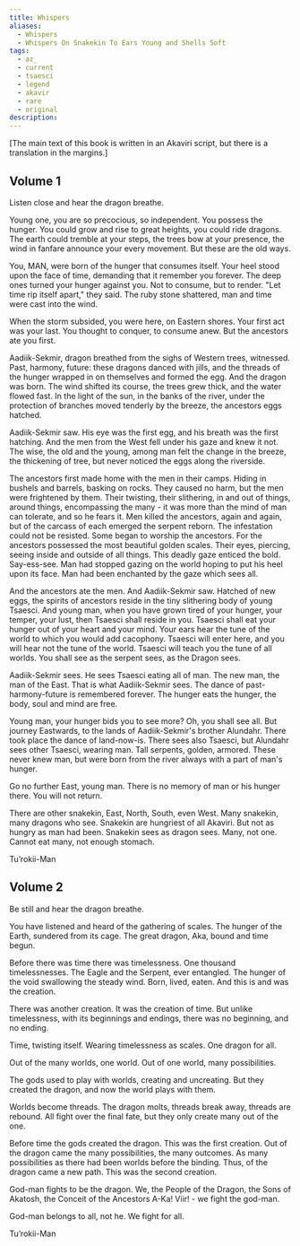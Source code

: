 ```yaml
---
title: Whispers
aliases:
  - Whispers
  - Whispers On Snakekin To Ears Young and Shells Soft
tags:
  - az_
  - current
  - tsaesci
  - legend
  - akavir
  - rare
  - original
description:
---
```

\[The main text of this book is written in an Akaviri script, but there is a translation in the margins.\]  
## Volume 1
Listen close and hear the dragon breathe.  
  
Young one, you are so precocious, so independent. You possess the hunger. You could grow and rise to great heights, you could ride dragons. The earth could tremble at your steps, the trees bow at your presence, the wind in fanfare announce your every movement. But these are the old ways.  
  
You, MAN, were born of the hunger that consumes itself. Your heel stood upon the face of time, demanding that it remember you forever. The deep ones turned your hunger against you. Not to consume, but to render. "Let time rip itself apart," they said. The ruby stone shattered, man and time were cast into the wind.  
  
When the storm subsided, you were here, on Eastern shores. Your first act was your last. You thought to conquer, to consume anew. But the ancestors ate you first.  
  
Aadiik-Sekmir, dragon breathed from the sighs of Western trees, witnessed. Past, harmony, future: these dragons danced with jills, and the threads of the hunger wrapped in on themselves and formed the egg. And the dragon was born. The wind shifted its course, the trees grew thick, and the water flowed fast. In the light of the sun, in the banks of the river, under the protection of branches moved tenderly by the breeze, the ancestors eggs hatched.  
  
Aadiik-Sekmir saw. His eye was the first egg, and his breath was the first hatching. And the men from the West fell under his gaze and knew it not. The wise, the old and the young, among man felt the change in the breeze, the thickening of tree, but never noticed the eggs along the riverside.  
  
The ancestors first made home with the men in their camps. Hiding in bushels and barrels, basking on rocks. They caused no harm, but the men were frightened by them. Their twisting, their slithering, in and out of things, around things, encompassing the many - it was more than the mind of man can tolerate, and so he fears it. Men killed the ancestors, again and again, but of the carcass of each emerged the serpent reborn. The infestation could not be resisted. Some began to worship the ancestors. For the ancestors possessed the most beautiful golden scales. Their eyes, piercing, seeing inside and outside of all things. This deadly gaze enticed the bold. Say-ess-see. Man had stopped gazing on the world hoping to put his heel upon its face. Man had been enchanted by the gaze which sees all.  
  
And the ancestors ate the men. And Aadiik-Sekmir saw. Hatched of new eggs, the spirits of ancestors reside in the tiny slithering body of young Tsaesci. And young man, when you have grown tired of your hunger, your temper, your lust, then Tsaesci shall reside in you. Tsaesci shall eat your hunger out of your heart and your mind. Your ears hear the tune of the world to which you would add cacophony. Tsaesci will enter here, and you will hear not the tune of the world. Tsaesci will teach you the tune of all worlds. You shall see as the serpent sees, as the Dragon sees.  
  
Aadiik-Sekmir sees. He sees Tsaesci eating all of man. The new man, the man of the East. That is what Aadiik-Sekmir sees. The dance of past-harmony-future is remembered forever. The hunger eats the hunger, the body, soul and mind are free.  
  
Young man, your hunger bids you to see more? Oh, you shall see all. But journey Eastwards, to the lands of Aadiik-Sekmir's brother Alundahr. There took place the dance of land-now-is. There sees also Tsaesci, but Alundahr sees other Tsaesci, wearing man. Tall serpents, golden, armored. These never knew man, but were born from the river always with a part of man's hunger.  
  
Go no further East, young man. There is no memory of man or his hunger there. You will not return.  
  
There are other snakekin, East, North, South, even West. Many snakekin, many dragons who see. Snakekin are hungriest of all Akaviri. But not as hungry as man had been. Snakekin sees as dragon sees. Many, not one. Cannot eat many, not enough stomach.  

Tu’rokii-Man
## Volume 2
Be still and hear the dragon breathe.  
  
You have listened and heard of the gathering of scales. The hunger of the Earth, sundered from its cage. The great dragon, Aka, bound and time begun.  
  
Before there was time there was timelessness. One thousand timelessnesses. The Eagle and the Serpent, ever entangled. The hunger of the void swallowing the steady wind. Born, lived, eaten. And this is and was the creation.  
  
There was another creation. It was the creation of time. But unlike timelessness, with its beginnings and endings, there was no beginning, and no ending.  
  
Time, twisting itself. Wearing timelessness as scales. One dragon for all.  
  
Out of the many worlds, one world. Out of one world, many possibilities.  
  
The gods used to play with worlds, creating and uncreating. But they created the dragon, and now the world plays with them.  
  
Worlds become threads. The dragon molts, threads break away, threads are rebound. All fight over the final fate, but they only create many out of the one.  
  
Before time the gods created the dragon. This was the first creation. Out of the dragon came the many possibilities, the many outcomes. As many possibilities as there had been worlds before the binding. Thus, of the dragon came a new path. This was the second creation.  
  
God-man fights to be the dragon. We, the People of the Dragon, the Sons of Akatosh, the Conceit of the Ancestors A-Ka! Viir! - we fight the god-man.  
  
God-man belongs to all, not he. We fight for all.  

Tu’rokii-Man